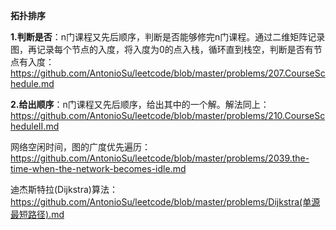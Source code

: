 **拓扑排序**   

**1.判断是否**：n门课程又先后顺序，判断是否能够修完n门课程。通过二维矩阵记录图，再记录每个节点的入度，将入度为0的点入栈，循环直到栈空，判断是否有节点有入度：https://github.com/AntonioSu/leetcode/blob/master/problems/207.CourseSchedule.md  

**2.给出顺序**：n门课程又先后顺序，给出其中的一个解。解法同上：https://github.com/AntonioSu/leetcode/blob/master/problems/210.CourseScheduleII.md


网络空闲时间，图的广度优先遍历：https://github.com/AntonioSu/leetcode/blob/master/problems/2039.the-time-when-the-network-becomes-idle.md

迪杰斯特拉(Dijkstra)算法：https://github.com/AntonioSu/leetcode/blob/master/problems/Dijkstra(单源最短路径).md